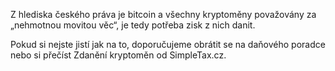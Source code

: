 Z hlediska českého práva je bitcoin a všechny kryptoměny považovány za „nehmotnou movitou věc“, je tedy potřeba zisk z nich danit.

Pokud si nejste jistí jak na to, doporučujeme obrátit se na daňového poradce nebo si přečíst Zdanění kryptoměn od SimpleTax.cz.
